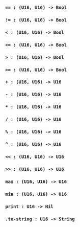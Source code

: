 <link rel="stylesheet" type="text/css" href="styles.css">

### `== : (U16, U16) -> Bool`

### `!= : (U16, U16) -> Bool`

### `< : (U16, U16) -> Bool`

### `<= : (U16, U16) -> Bool`

### `> : (U16, U16) -> Bool`

### `>= : (U16, U16) -> Bool`

### `+ : (U16, U16) -> U16`

### `- : (U16, U16) -> U16`

### `* : (U16, U16) -> U16`

### `/ : (U16, U16) -> U16`

### `% : (U16, U16) -> U16`

### `^ : (U16, U16) -> U16`

### `<< : (U16, U16) -> U16`

### `>> : (U16, U16) -> U16`

### `max : (U16, U16) -> U16`

### `min : (U16, U16) -> U16`

### `print : U16 -> Nil`

### `.to-string : U16 -> String`
